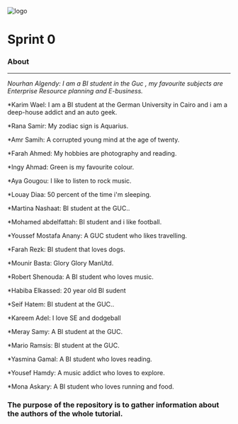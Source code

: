 ![logo](https://thumb.ibb.co/e5V2vn/tut_logo.png)


# Sprint 0

### About
----------


*Nourhan Algendy: I am a BI student in the Guc , my favourite subjects are Enterprise Resource planning and E-business.*

*Karim Wael: I am a BI student at the German University in Cairo and i am a deep-house addict and an auto geek. 

*Rana Samir: My zodiac sign is Aquarius.

*Amr Samih: A corrupted young mind at the age of twenty.

*Farah Ahmed: My hobbies are photography and reading.

*Ingy Ahmad: Green is my favourite colour.

*Aya Gougou: I like to listen to rock music.

*Louay Diaa: 50 percent of the time i'm sleeping.

*Martina Nashaat: BI student at the GUC..

*Mohamed abdelfattah: BI student and i like football.

*Youssef Mostafa Anany: A GUC student who likes travelling.

*Farah Rezk: BI student that loves dogs.

*Mounir Basta: Glory Glory ManUtd.

*Robert Shenouda: A BI student who loves music.

*Habiba Elkassed: 20 year old BI sudent 

*Seif Hatem: BI student at the GUC..

*Kareem Adel: I love SE and dodgeball

*Meray Samy: A BI student at the GUC.

*Mario Ramsis: BI student at the GUC.

*Yasmina Gamal: A BI student who loves reading.

*Yousef Hamdy: A music addict who loves to explore.

*Mona Askary: A BI student who loves running and food.

### The purpose of the repository is to gather information about the authors of the whole tutorial.

